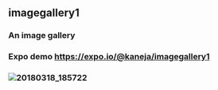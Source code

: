 ## imagegallery1
### An image gallery
### Expo demo https://expo.io/@kaneja/imagegallery1
### ![20180318_185722](https://user-images.githubusercontent.com/10791045/37572684-210d616c-2ae5-11e8-8637-73e7836f7986.GIF)
